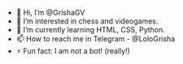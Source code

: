 - 👋 Hi, I’m @GrishaGV
- 👀 I’m interested in chess and videogames.
- 🌱 I’m currently learning HTML, CSS, Python.
- 📫 How to reach me in Telegram - @LoloGrisha
- ⚡ Fun fact: I am not a bot! (really!)
<!---
GrishaGV/GrishaGV is a ✨ special ✨ repository because its `README.md` (this file) appears on your GitHub profile.
You can click the Preview link to take a look at your changes.
--->
